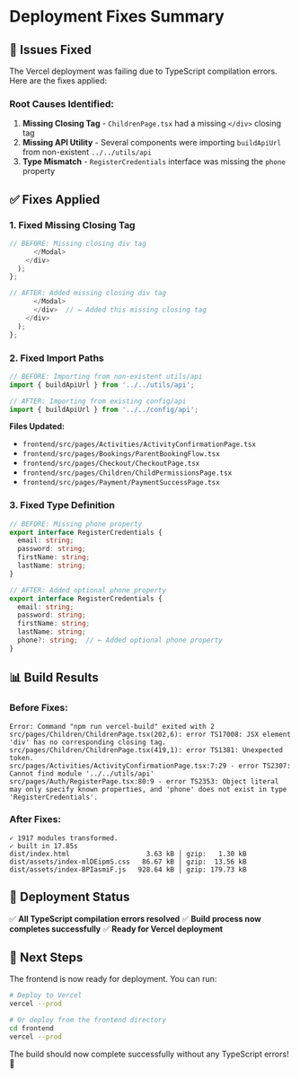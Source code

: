 # Deployment Fixes Summary

## 🚀 Issues Fixed

The Vercel deployment was failing due to TypeScript compilation errors. Here are the fixes applied:

### **Root Causes Identified:**
1. **Missing Closing Tag** - `ChildrenPage.tsx` had a missing `</div>` closing tag
2. **Missing API Utility** - Several components were importing `buildApiUrl` from non-existent `../../utils/api`
3. **Type Mismatch** - `RegisterCredentials` interface was missing the `phone` property

## ✅ Fixes Applied

### 1. **Fixed Missing Closing Tag**
```typescript
// BEFORE: Missing closing div tag
      </Modal>
    </div>
  );
};

// AFTER: Added missing closing div tag
      </Modal>
      </div>  // ← Added this missing closing tag
    </div>
  );
};
```

### 2. **Fixed Import Paths**
```typescript
// BEFORE: Importing from non-existent utils/api
import { buildApiUrl } from '../../utils/api';

// AFTER: Importing from existing config/api
import { buildApiUrl } from '../../config/api';
```

**Files Updated:**
- `frontend/src/pages/Activities/ActivityConfirmationPage.tsx`
- `frontend/src/pages/Bookings/ParentBookingFlow.tsx`
- `frontend/src/pages/Checkout/CheckoutPage.tsx`
- `frontend/src/pages/Children/ChildPermissionsPage.tsx`
- `frontend/src/pages/Payment/PaymentSuccessPage.tsx`

### 3. **Fixed Type Definition**
```typescript
// BEFORE: Missing phone property
export interface RegisterCredentials {
  email: string;
  password: string;
  firstName: string;
  lastName: string;
}

// AFTER: Added optional phone property
export interface RegisterCredentials {
  email: string;
  password: string;
  firstName: string;
  lastName: string;
  phone?: string;  // ← Added optional phone property
}
```

## 📊 Build Results

### Before Fixes:
```
Error: Command "npm run vercel-build" exited with 2
src/pages/Children/ChildrenPage.tsx(202,6): error TS17008: JSX element 'div' has no corresponding closing tag.
src/pages/Children/ChildrenPage.tsx(419,1): error TS1381: Unexpected token.
src/pages/Activities/ActivityConfirmationPage.tsx:7:29 - error TS2307: Cannot find module '../../utils/api'
src/pages/Auth/RegisterPage.tsx:80:9 - error TS2353: Object literal may only specify known properties, and 'phone' does not exist in type 'RegisterCredentials'.
```

### After Fixes:
```
✓ 1917 modules transformed.
✓ built in 17.85s
dist/index.html                   3.63 kB │ gzip:   1.30 kB
dist/assets/index-mlDEipmS.css   86.67 kB │ gzip:  13.56 kB
dist/assets/index-BPIasmiF.js   928.64 kB │ gzip: 179.73 kB
```

## 🎯 Deployment Status

✅ **All TypeScript compilation errors resolved**
✅ **Build process now completes successfully**
✅ **Ready for Vercel deployment**

## 🚀 Next Steps

The frontend is now ready for deployment. You can run:

```bash
# Deploy to Vercel
vercel --prod

# Or deploy from the frontend directory
cd frontend
vercel --prod
```

The build should now complete successfully without any TypeScript errors! 🚀
